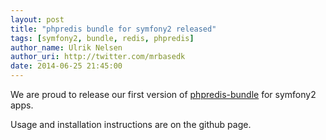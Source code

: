 ```yaml
---
layout: post
title: "phpredis bundle for symfony2 released"
tags: [symfony2, bundle, redis, phpredis]
author_name: Ulrik Nelsen
author_uri: http://twitter.com/mrbasedk
date: 2014-06-25 21:45:00
---
```


We are proud to release our first version of [phpredis-bundle](https://github.com/pompdelux/phpredis-bundle) for symfony2 apps.

Usage and installation instructions are on the github page.
